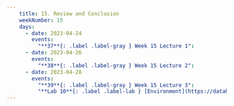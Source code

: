 ```yaml
---
    title: 15. Review and Conclusion
    weekNumber: 15
    days:
      - date: 2023-04-24
        events:
          "**37**{: .label .label-gray } Week 15 Lecture 1":
      - date: 2023-04-26
        events:
          "**38**{: .label .label-gray } Week 15 Lecture 2":
      - date: 2023-04-28
        events:
          "**39**{: .label .label-gray } Week 15 Lecture 3":
          "**Lab 10**{: .label .label-lab } [Environment](https://datahub.berkeley.edu/)":         
---
```

